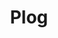 ---
layout: article
title: Plog
key: page-plog
mode: immersive
header:
  theme: dark
article_header:
  type: overlay
  theme: dark
  background_color: '#203028'
  background_image:
    gradient: 'linear-gradient(135deg, rgba(34, 139, 87 , .4), rgba(139, 34, 139, .4))'
    src: https://github.com/Yuleii/Yuleii.github.io/raw/master/pictures/plog_cover.JPG
sidebar:
    nav: plog
---